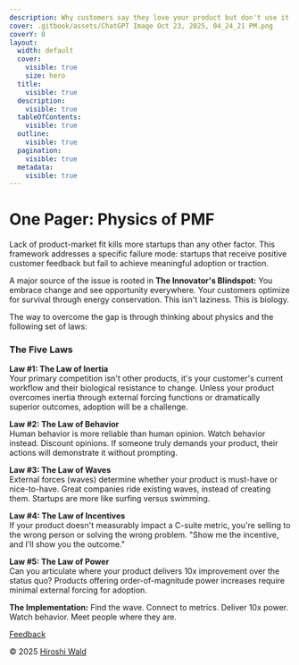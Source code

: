 ```yaml
---
description: Why customers say they love your product but don't use it.
cover: .gitbook/assets/ChatGPT Image Oct 23, 2025, 04_24_21 PM.png
coverY: 0
layout:
  width: default
  cover:
    visible: true
    size: hero
  title:
    visible: true
  description:
    visible: true
  tableOfContents:
    visible: true
  outline:
    visible: true
  pagination:
    visible: true
  metadata:
    visible: true
---
```


# One Pager: Physics of PMF

Lack of product-market fit kills more startups than any other factor. This framework addresses a specific failure mode: startups that receive positive customer feedback but fail to achieve meaningful adoption or traction.&#x20;

A major source of the issue is rooted in **The Innovator's Blindspot:** You embrace change and see opportunity everywhere. Your customers optimize for survival through energy conservation. This isn't laziness. This is biology.

The way to overcome the gap is through thinking about physics and the following set of laws:

### The Five Laws

**Law #1: The Law of Inertia**\
Your primary competition isn't other products, it's your customer's current workflow and their biological resistance to change. Unless your product overcomes inertia through external forcing functions or dramatically superior outcomes, adoption will be a challenge.

**Law #2: The Law of Behavior**\
Human behavior is more reliable than human opinion. Watch behavior instead. Discount opinions. If someone truly demands your product, their actions will demonstrate it without prompting.

**Law #3: The Law of Waves**\
External forces (waves) determine whether your product is must-have or nice-to-have. Great companies ride existing waves, instead of creating them. Startups are more like surfing versus swimming.

**Law #4: The Law of Incentives**\
If your product doesn't measurably impact a C-suite metric, you're selling to the wrong person or solving the wrong problem. "Show me the incentive, and I'll show you the outcome."

**Law #5: The Law of Power**\
Can you articulate where your product delivers 10x improvement over the status quo? Products offering order-of-magnitude power increases require minimal external forcing for adoption.

**The Implementation:** Find the wave. Connect to metrics. Deliver 10x power. Watch behavior. Meet people where they are.

[Feedback](https://forms.gle/YpfzMKBTSTjisAz97)

© 2025 [Hiroshi Wald](https://www.google.com/url?q=https://www.linkedin.com/in/hiroshiwald/\&sa=D\&source=editors\&ust=1761262015374424\&usg=AOvVaw3fOapmQrvsbIxMPzl-3rNN)
